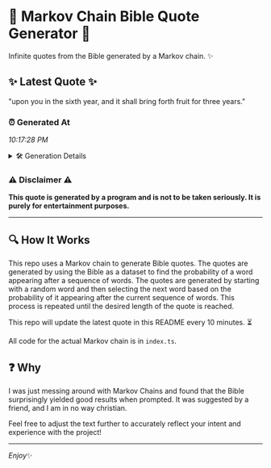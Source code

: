 # 📖 Markov Chain Bible Quote Generator 📖

Infinite quotes from the Bible generated by a Markov chain. ✨

## ✨ Latest Quote ✨
"upon you in the sixth year, and it shall bring forth fruit for three years."

### ⏰ Generated At
*10:17:28 PM*

<details>
    <summary>🛠️ Generation Details</summary>
    <p>
        <strong>🌱 Seed:</strong> upon<br>
        <strong>🔄 Iterations:</strong> 14<br>
        <strong>📜 Context History:</strong><br>[ upon ]: you<br>[ upon, you ]: in<br>[ upon, you, in ]: the<br>[ upon, you, in, the ]: sixth<br>[ upon, you, in, the, sixth ]: year,<br>[ upon, you, in, the, sixth, year, ]: and<br>[ you, in, the, sixth, year,, and ]: it<br>[ in, the, sixth, year,, and, it ]: shall<br>[ the, sixth, year,, and, it, shall ]: bring<br>[ sixth, year,, and, it, shall, bring ]: forth<br>[ year,, and, it, shall, bring, forth ]: fruit<br>[ and, it, shall, bring, forth, fruit ]: for<br>[ it, shall, bring, forth, fruit, for ]: three<br>[ shall, bring, forth, fruit, for, three ]: years.<br>
    </p>
</details>

### ⚠️ Disclaimer ⚠️
**This quote is generated by a program and is not to be taken seriously. It is purely for entertainment purposes.**

---

## 🔍 How It Works

This repo uses a Markov chain to generate Bible quotes. The quotes are generated by using the Bible as a dataset to find the probability of a word appearing after a sequence of words. The quotes are generated by starting with a random word and then selecting the next word based on the probability of it appearing after the current sequence of words. This process is repeated until the desired length of the quote is reached.

This repo will update the latest quote in this README every 10 minutes. ⏳

All code for the actual Markov chain is in `index.ts`.

## ❓ Why

I was just messing around with Markov Chains and found that the Bible surprisingly yielded good results when prompted. 
It was suggested by a friend, and I am in no way christian.

Feel free to adjust the text further to accurately reflect your intent and experience with the project!

---

*Enjoy*✨
